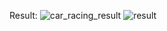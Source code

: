 Result:
![car_racing_result](https://github.com/user-attachments/assets/71cae8c7-8341-4837-8290-495da9dbc73a)
![result](https://github.com/user-attachments/assets/b0f3cf58-f425-485c-9a66-e74bd88c9170)
